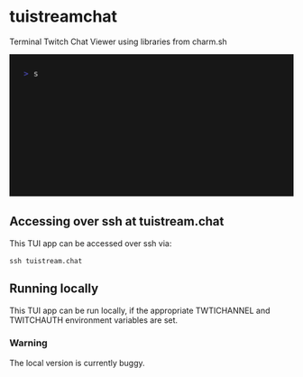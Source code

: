 # tuistreamchat

Terminal Twitch Chat Viewer using libraries from charm.sh

<img width="800" src="./demo.gif" /> 

## Accessing over ssh at tuistream.chat

This TUI app can be accessed over ssh via:

```
ssh tuistream.chat
```

## Running locally

This TUI app can be run locally, if the appropriate TWTICHANNEL and TWITCHAUTH
environment variables are set.

### Warning

The local version is currently buggy.
